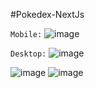 #Pokedex-NextJs

`Mobile:`
![image](https://user-images.githubusercontent.com/64815326/114619540-114e7200-9c81-11eb-8661-79b47b6569a2.png)

`Desktop:`
![image](https://user-images.githubusercontent.com/64815326/114620166-afdad300-9c81-11eb-835f-39909c86031a.png)

![image](https://user-images.githubusercontent.com/64815326/114620032-8b7ef680-9c81-11eb-82ff-4e00f940f929.png)
![image](https://user-images.githubusercontent.com/64815326/114620253-c84aed80-9c81-11eb-8e89-7656ea5112ef.png)


